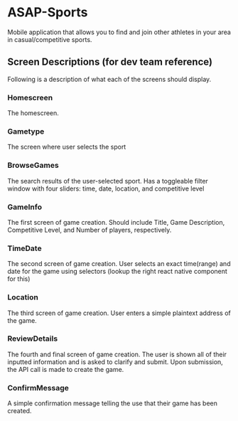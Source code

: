 # ASAP-Sports
Mobile application that allows you to find and join other athletes in your area in casual/competitive sports.

## Screen Descriptions (for dev team reference)
Following is a description of what each of the screens should display.

### Homescreen
The homescreen.

### Gametype
The screen where user selects the sport

### BrowseGames
The search results of the user-selected sport. Has a toggleable filter window with four sliders: time, date, location, and competitive level

### GameInfo
The first screen of game creation. Should include Title, Game Description, Competitive Level, and Number of players, respectively.

### TimeDate
The second screen of game creation. User selects an exact time(range) and date for the game using selectors (lookup the right react native component for this)

### Location
The third screen of game creation. User enters a simple plaintext address of the game.

### ReviewDetails
The fourth and final screen of game creation. The user is shown all of their inputted information and is asked to clarify and submit. Upon submission, the API call is made to create the game.

### ConfirmMessage
A simple confirmation message telling the use that their game has been created.